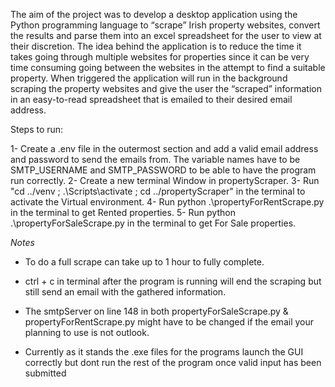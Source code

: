 The aim of the project was to develop a desktop application using the Python programming language to “scrape” Irish property websites, convert the results and parse them into an excel spreadsheet for the user to view at their discretion.
The idea behind the application is to reduce the time it takes going through multiple websites for properties since it can be very time consuming going between the websites in the attempt to find a suitable property. When triggered the application will run in the background scraping the property websites and give the user the “scraped” information in an easy-to-read spreadsheet that is emailed to their desired email address.


Steps to run:

1- Create a .env file in the outermost section and add a valid email address and password to send the emails from. 
   The variable names have to be SMTP_USERNAME and SMTP_PASSWORD to be able to have the program run correctly.
2- Create a new terminal Window in propertyScraper.
3- Run "cd ../venv ; .\Scripts\activate ; cd ../propertyScraper" in the terminal to activate the Virtual environment.
4- Run python .\propertyForRentScrape.py in the terminal to get Rented properties.
5- Run python .\propertyForSaleScrape.py in the terminal to get For Sale properties.

*Notes*
- To do a full scrape can take up to 1 hour to fully complete.

- ctrl + c in terminal after the program is running will end the scraping but still send an email with the gathered information.

- The smtpServer on line 148 in both propertyForSaleScrape.py & propertyForRentScrape.py might have to be changed if the email your planning to 
  use is not outlook.

- Currently as it stands the .exe files for the programs launch the GUI correctly but dont run the rest of the program once valid input has been 
  submitted

